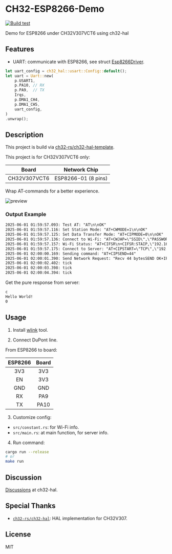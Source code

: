 # CH32-ESP8266-Demo

[![Build test](https://github.com/Yttehs-HDX/CH32-ESP8266-Demo/actions/workflows/build-test.yml/badge.svg)](https://github.com/Yttehs-HDX/CH32-ESP8266-Demo/actions/workflows/build-test.yml)

Demo for ESP8266 under CH32V307VCT6 using ch32-hal

## Features

- UART: communicate with ESP8266, see struct [Esp8266Driver](src/esp8266_driver/mod.rs).

```rust
let uart_config = ch32_hal::usart::Config::default();
let uart = Uart::new(
    p.USART1,
    p.PA10, // RX
    p.PA9,  // TX
    Irqs,
    p.DMA1_CH4,
    p.DMA1_CH5,
    uart_config,
)
.unwrap();
```

## Description

This project is build via [ch32-rs/ch32-hal-template](https://github.com/ch32-rs/ch32-hal-template).

This project is for CH32V307VCT6 only:

| Board        | Network Chip        |
|:------------:|:-------------------:|
| CH32V307VCT6 | ESP8266-01 (8 pins) |

Wrap AT-commands for a better experience.

![preview](docs/assets/preview.jpg)

### Output Example

```txt
2025-06-01 01:59:57.093: Test AT: "AT\n\nOK"
2025-06-01 01:59:57.116: Set Station Mode: "AT+CWMODE=1\n\nOK"
2025-06-01 01:59:57.125: Set Data Transfer Mode: "AT+CIPMODE=0\n\nOK"
2025-06-01 01:59:57.136: Connect to Wi-Fi: "AT+CWJAP=\"SSID\",\"PASSWORD\"
2025-06-01 01:59:57.157: Wi-Fi Status: "AT+CIFSR\n+CIFSR:STAIP,\"192.168.1.101\"\n+CIFSR:STAMAC,\"2c:3a:e8:40:bb:c8\"\n\nOK"
2025-06-01 01:59:57.175: Connect to Server: "AT+CIPSTART=\"TCP\",\"192.168.1.111\",5000"
2025-06-01 02:00:00.169: Sending command: "AT+CIPSEND=44"
2025-06-01 02:00:01.390: Send Network Request: "Recv 44 bytesSEND OK+IPD,164:HTTP/1.1 200 OK\nContent-Type: text/plain; charset=utf-8\nDate: Sat, 31 May 2025 17:59:59 GMT\nServer: Kestrel\nTransfer-Encoding: chunked\n\nc\nHello World!\n0"
2025-06-01 02:00:02.402: tick
2025-06-01 02:00:03.398: tick
2025-06-01 02:00:04.394: tick
```

Get the pure response from server:

```txt
c
Hello World!
0
```

## Usage

1. Install [wlink](https://github.com/ch32-rs/wlink) tool.

2. Connect DuPont line.

From ESP8266 to board:

| ESP8266 | Board |
|:-------:|:-----:|
| 3V3     | 3V3   |
| EN      | 3V3   |
| GND     | GND   |
| RX      | PA9   |
| TX      | PA10  |

3. Customize config:

- `src/constant.rs`: for Wi-Fi info.
- `src/main.rs`: at main function, for server info.

4. Run command:

```bash
cargo run --release
# or
make run
```

## Discussion

[Discussions](https://github.com/ch32-rs/ch32-hal/discussions/100) at ch32-hal.

## Special Thanks

- [`ch32-rs/ch32-hal`](https://github.com/ch32-rs/ch32-hal): HAL implementation for CH32V307.

## License

MIT
